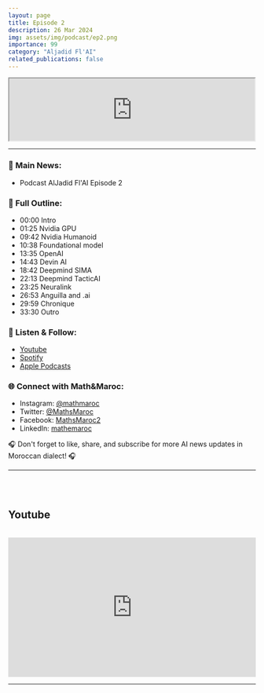 ```yaml
---
layout: page
title: Episode 2
description: 26 Mar 2024
img: assets/img/podcast/ep2.png
importance: 99
category: "Aljadid Fl'AI"
related_publications: false
---
```


<div style="display: flex; justify-content: center;">
    <iframe src="https://podcasters.spotify.com/pod/show/mathandmaroc/embed/episodes/Episode-2-e2hpjuu/a-ab4e4j1"
            style="aspect-ratio: 310 / 79; width: 100% !important;"></iframe>
</div>

<hr>

<h3>🌟 Main News:</h3>
<ul>
    <li> Podcast AlJadid Fl'AI Episode 2 </li>
</ul>

<h3>📜 Full Outline:</h3>
<ul>
<li>00:00 Intro</li>
<li>01:25 Nvidia GPU</li>
<li>09:42 Nvidia Humanoid</li>
<li>10:38 Foundational model</li>
<li>13:35 OpenAI</li>
<li>14:43 Devin AI</li>
<li>18:42 Deepmind SIMA</li>
<li>22:13 Deepmind TacticAI</li>
<li>23:25 Neuralink</li>
<li>26:53 Anguilla and .ai</li>
<li>29:59 Chronique</li>
<li>33:30 Outro</li>
</ul>

<h3>🔗 Listen & Follow:</h3>
<ul>
    <li><a href="https://www.youtube.com/watch?v=YTx_YBOHHoY&list=PLG573uUBOvv68e2bSlDIN66T9fSbxyMdz">Youtube</a></li>
    <li><a href="https://open.spotify.com/show/1tWmYjfazgjont9JuqJm74">Spotify</a></li>
    <li><a href="https://podcasts.apple.com/fr/podcast/aljadid-f-lai/id1739684351">Apple Podcasts</a></li>
</ul>

<h3>🌐 Connect with Math&Maroc:</h3>
<ul>
    <li>Instagram: <a href="https://www.instagram.com/mathmaroc/?hl=en">@mathmaroc</a></li>
    <li>Twitter: <a href="https://x.com/MathsMaroc">@MathsMaroc</a></li>
    <li>Facebook: <a href="https://facebook.com/MathsMaroc2">MathsMaroc2</a></li>
    <li>LinkedIn: <a href="https://linkedin.com/company/mathemaroc">mathemaroc</a></li>
</ul>

<p>🎧 Don't forget to like, share, and subscribe for more AI news updates in Moroccan dialect! 🎧</p>

<hr>

<br><br>

<h2>Youtube</h2>

<br>

<div style="display: flex; justify-content: center;">
    <iframe src="https://www.youtube.com/embed/-OV_hDJBqhw?si=kf3WmhSaUM8c_qkd" title="YouTube video player" frameborder="0" allow="accelerometer; autoplay; clipboard-write; encrypted-media; gyroscope; picture-in-picture; web-share" referrerpolicy="strict-origin-when-cross-origin" allowfullscreen style="aspect-ratio: 16 / 9; width: 100% !important;"></iframe>
</div>

<hr>

<br><br>


